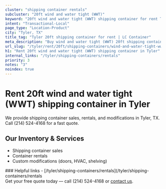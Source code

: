```yaml
---
cluster: "shipping container rentals"
subcluster: "20ft wind and water tight (WWT)"
keyword: "20ft wind and water tight (WWT) shipping container for rent Tyler, TX"
intent: "Transactional-Local"
page_type: "Location-Product"
city: "Tyler, TX"
title_tag: "Tyler 20ft shipping container for rent | LC Container"
meta_description: "Buy wind and water tight (WWT) 20ft shipping container rent with local delivery in Tyler, TX. LC Container — local Since 2003. Request a fast quote today."
url_slug: "/tyler/rent/20ft/shipping-containers/wind-and-water-tight-wwt"
h1: "Rent 20ft wind and water tight (WWT) shipping container in Tyler"
internal_links: "/tyler/shipping-containers/rentals"
priority: 3
notes: "3"
noindex: true
---
```


# Rent 20ft wind and water tight (WWT) shipping container in Tyler

We provide shipping container sales, rentals, and modifications in Tyler, TX. Call (214) 524-4168 for a fast quote.

## Our Inventory & Services
- Shipping container sales
- Container rentals
- Custom modifications (doors, HVAC, shelving)

<div data-section="internal-links">
### Helpful links
- [/tyler/shipping-containers/rentals](/tyler/shipping-containers/rentals
</div>

<div data-section="cta">
Get your free quote today — call (214) 524-4168 or <a href="/contact">contact us</a>.
</div>

<script type="application/ld+json">{"@context":"https://schema.org","@type":"FAQPage","mainEntity":[{"@type":"Question","name":"How much does delivery cost in Tyler, TX?","acceptedAnswer":{"@type":"Answer","text":"Delivery costs vary by distance and container size. Most deliveries in Tyler, TX range from $150-$300. Call (214) 524-4168 for an exact quote based on your specific location."}},{"@type":"Question","name":"Do you offer financing or payment plans?","acceptedAnswer":{"@type":"Answer","text":"We accept major credit cards, checks, and can discuss commercial terms for bulk purchases. Call (214) 524-4168 to discuss options."}},{"@type":"Question","name":"Can you customize containers in Tyler, TX?","acceptedAnswer":{"@type":"Answer","text":"Yes — we perform modifications like doors, HVAC, insulation, and shelving. Request a custom quote at (214) 524-4168 or via our contact form."}}]}</script>
